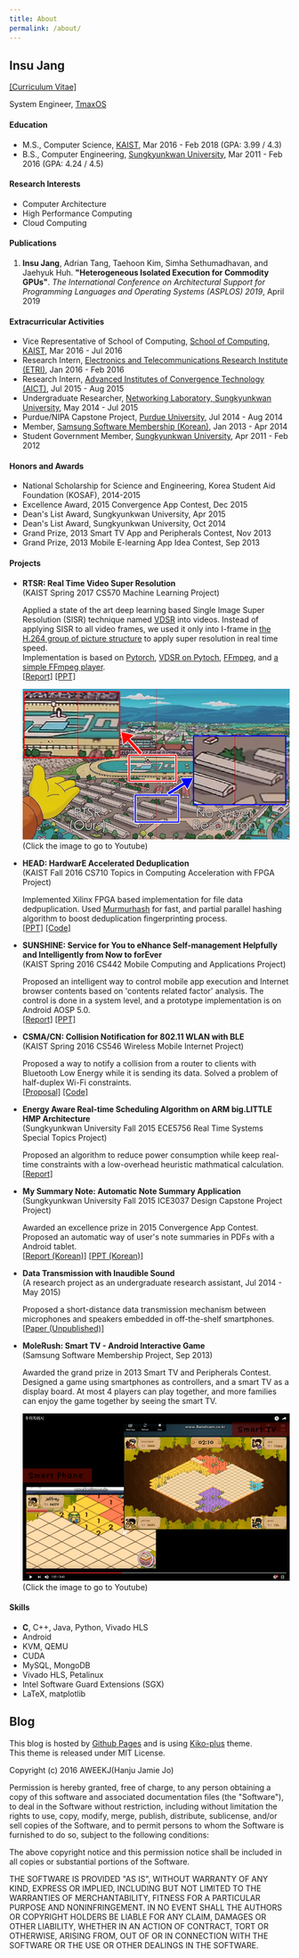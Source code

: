 ```yaml
---
title: About
permalink: /about/
---
```


<!-- ![profile](/assets/images/profile.png){: .center-image} -->

## Insu Jang

[[Curriculum Vitae]](/assets/cv/cv_insujang.pdf) &nbsp;&nbsp;
<a href="https://github.com/{{ site.author.github }}"><i class="fa fa-github fa-lg" aria-hidden="true"></i></a> &nbsp;&nbsp;
<a href="https://www.linkedin.com/in/{{ site.author.linkedin }}"><i class="fa fa-linkedin fa-lg" aria-hidden="true"></i></a> &nbsp;&nbsp;
<a href="mailto:{{ site.author.email }}"><i class="fa fa-envelope fa-lg" aria-hidden="true"></i></a>

System Engineer, [TmaxOS](http://tmaxos.com)

#### Education
- M.S., Computer Science,  [KAIST](http://www.kaist.edu/html/en/index.html), Mar 2016 - Feb 2018 (GPA: 3.99 / 4.3)
- B.S., Computer Engineering, [Sungkyunkwan University](http://www.skku.edu/eng_home/index.jsp), Mar 2011 - Feb 2016 (GPA: 4.24 / 4.5)

#### Research Interests
- Computer Architecture
- High Performance Computing
- Cloud Computing

#### Publications
1. **Insu Jang**, Adrian Tang, Taehoon Kim, Simha Sethumadhavan, and Jaehyuk Huh. **"Heterogeneous Isolated Execution for Commodity GPUs"**.
*The International Conference on Architectural Support for Programming Languages and Operating Systems (ASPLOS) 2019*, April 2019

#### Extracurricular Activities
- Vice Representative of School of Computing, [School of Computing, KAIST](https://cs.kaist.ac.kr), Mar 2016 - Jul 2016
- Research Intern, [Electronics and Telecommunications Research Institute (ETRI)](https://etri.re.kr/eng/main/main.etri), Jan 2016 - Feb 2016
- Research Intern, [Advanced Institutes of Convergence Technology (AICT)](http://aict.snu.ac.kr/eng/), Jul 2015 - Aug 2015
- Undergraduate Researcher, [Networking Laboratory, Sungkyunkwan University](http://monet.skku.edu/), May 2014 - Jul 2015
- Purdue/NIPA Capstone Project, [Purdue University](http://www.purdue.edu/), Jul 2014 - Aug 2014
- Member, [Samsung Software Membership (Korean)](http://secmem.org/), Jan 2013 - Apr 2014
- Student Government Member, [Sungkyunkwan University](http://www.skku.edu/eng_home/index.jsp), Apr 2011 - Feb 2012


#### Honors and Awards
- National Scholarship for Science and Engineering, Korea Student Aid Foundation (KOSAF), 2014-2015
- Excellence Award, 2015 Convergence App Contest, Dec 2015
- Dean's List Award, Sungkyunkwan University, Apr 2015
- Dean's List Award, Sungkyunkwan University, Oct 2014
- Grand Prize, 2013 Smart TV App and Peripherals Contest, Nov 2013
- Grand Prize, 2013 Mobile E-learning App Idea Contest, Sep 2013

#### Projects
- **RTSR: Real Time Video Super Resolution**  
(KAIST Spring 2017 CS570 Machine Learning Project)

    Applied a state of the art deep learning based Single Image Super Resolution (SISR) technique named [VDSR](http://www.cv-foundation.org/openaccess/content_cvpr_2016/html/Kim_Accurate_Image_Super-Resolution_CVPR_2016_paper.html) into videos.
    Instead of applying SISR to all video frames, we used it only into I-frame in [the H.264 group of picture structure](https://en.wikipedia.org/wiki/Group_of_pictures) to apply super resolution in real time speed.  
    Implementation is based on [Pytorch](http://pytorch.org/), [VDSR on Pytoch](https://github.com/twtygqyy/pytorch-vdsr),
    [FFmpeg](https://www.ffmpeg.org/), and [a simple FFmpeg player](https://github.com/Akagi201/ffmpeg-player).  
    [[Report]](/assets/pdf/cs570_final.pdf)
    [[PPT]](/assets/pdf/cs570_final_ppt.pdf)

    [![rtsr](/assets/images/projects/rtsr_thumbnail.png)](https://youtu.be/_cVU23W_Jt8)
    (Click the image to go to Youtube)

- **HEAD: HardwarE Accelerated Deduplication**  
(KAIST Fall 2016 CS710 Topics in Computing Acceleration with FPGA Project)

    Implemented Xilinx FPGA based implementation for file data dedpuplication.
    Used [Murmurhash](https://en.wikipedia.org/wiki/MurmurHash) for fast, and partial parallel hashing algorithm to boost deduplication fingerprinting process.  
    [[PPT]](/assets/pdf/cs710_final_ppt.pdf)
    [[Code]](https://github.com/insujang/HEAD)

- **SUNSHINE: Service for You to eNhance Self-management Helpfully and Intelligently from Now to forEver**  
(KAIST Spring 2016 CS442 Mobile Computing and Applications Project)

    Proposed an intelligent way to control mobile app execution and Internet browser contents based on
    'contents related factor' analysis. The control is done in a system level, and a prototype implementation is on Android AOSP 5.0.  
    [[Report]](/assets/pdf/cs442_final.pdf)
    [[PPT]](/assets/pdf/cs442_final_ppt.pdf)

- **CSMA/CN: Collision Notification for 802.11 WLAN with BLE**  
(KAIST Spring 2016 CS546 Wireless Mobile Internet Project)

    Proposed a way to notify a collision from a router to clients with Bluetooth Low Energy while it is sending its data. Solved a problem of half-duplex Wi-Fi constraints.  
    [[Proposal]](/assets/pdf/cs546_proposal.pdf)
    [[Code]](https://github.com/insujang/csmacn)

- **Energy Aware Real-time Scheduling Algorithm on ARM big.LITTLE HMP Architecture**  
(Sungkyunkwan University Fall 2015 ECE5756 Real Time Systems Special Topics Project)

    Proposed an algorithm to reduce power consumption while keep real-time constraints
    with a low-overhead heuristic mathmatical calculation.  
    [[Report]](/assets/pdf/ece5756_final.pdf)

- **My Summary Note: Automatic Note Summary Application**  
(Sungkyunkwan University Fall 2015 ICE3037 Design Capstone Project Project)

    Awarded an excellence prize in 2015 Convergence App Contest.
    Proposed an automatic way of user's note summaries in PDFs with a Android tablet.  
    [[Report (Korean)]](/assets/pdf/ice3037_final.pdf)
    [[PPT (Korean)]](/assets/pdf/ice3037_final_ppt.pdf)

- **Data Transmission with Inaudible Sound**  
(A research project as an undergraduate research assistant, Jul 2014 - May 2015)

    Proposed a short-distance data transmission mechanism between microphones and
    speakers embedded in off-the-shelf smartphones.  
    [[Paper (Unpublished)]](/assets/pdf/research_paper_data_communication.pdf)

- **MoleRush: Smart TV - Android Interactive Game**  
(Samsung Software Membership Project, Sep 2013)

    Awarded the grand prize in 2013 Smart TV and Peripherals Contest.
    Designed a game using smartphones as controllers, and a smart TV as a display board.
    At most 4 players can play together, and more families can enjoy the game together by seeing the smart TV.  

    [![molerush](/assets/images/projects/molerush_thumbnail.png)](https://youtu.be/fFzxrAJX9wo)
    (Click the image to go to Youtube)


#### Skills
- **C**, C++, Java, Python, Vivado HLS
- Android
- KVM, QEMU
- CUDA
- MySQL, MongoDB
- Vivado HLS, Petalinux
- Intel Software Guard Extensions (SGX)
- LaTeX, matplotlib

## Blog
This blog is hosted by [Github Pages](https://pages.github.com/) and is using [Kiko-plus](https://aweekj.github.io/Kiko-plus) theme.  
This theme is released under MIT License.

Copyright (c) 2016 AWEEKJ(Hanju Jamie Jo)

Permission is hereby granted, free of charge, to any person obtaining a copy of this software and associated documentation files (the "Software"), to deal in the Software without restriction, including without limitation the rights to use, copy, modify, merge, publish, distribute, sublicense, and/or sell copies of the Software, and to permit persons to whom the Software is furnished to do so, subject to the following conditions:

The above copyright notice and this permission notice shall be included in all copies or substantial portions of the Software.

THE SOFTWARE IS PROVIDED "AS IS", WITHOUT WARRANTY OF ANY KIND, EXPRESS OR IMPLIED, INCLUDING BUT NOT LIMITED TO THE WARRANTIES OF MERCHANTABILITY, FITNESS FOR A PARTICULAR PURPOSE AND NONINFRINGEMENT. IN NO EVENT SHALL THE AUTHORS OR COPYRIGHT HOLDERS BE LIABLE FOR ANY CLAIM, DAMAGES OR OTHER LIABILITY, WHETHER IN AN ACTION OF CONTRACT, TORT OR OTHERWISE, ARISING FROM, OUT OF OR IN CONNECTION WITH THE SOFTWARE OR THE USE OR OTHER DEALINGS IN THE SOFTWARE.
